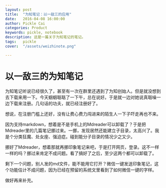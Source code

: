 ```yaml
---
layout: post  
title:  "为知笔记：以一敌三的应用"  
date:   2016-04-08 16:00:00  
author: Pickle Cai  
categories: Product  
keywords: pickle, notebook  
description: 这是一篇关于为知笔记的笔记。  
tags:	pickle   
cover:  "/assets/weizhinote.png"  

---  
```


# 以一敌三的为知笔记  

为知笔记听说已经很久了，甚至有一次在群里还遇到了为知创始人。但是就没想到去下载来用一下。今天蝈蝈聒聒了一下午，总在说好。于是就一边对她说真聒噪一边下载来注册。几句话的功夫，就已经注册好了。  

想说，在注册门槛上还好，没有让费心费力闯进来的陌生人一下子吓走再也不来。  

因为支持markdown，想着是不是手机上的Mdreader可以卸载了？于是把Mdreader里的几篇笔记挪过来。一挪，发现居然还能建立子目录，太高兴了。我是个分类狂魔、处女座、强迫症。碰到能分子目录的情况少之又少。  

挪好了Mdreader，想着那就再挪印象笔记来吧，于是打开网页，登录。这不一样一样的吗？挪过来肯定不成问题。看了搞好了之后，至少这两个都可以卸载了。  

剩下一个问题，别人发的md文件，能不能用它打开？微信一键发送印象笔记，这个功能估计不成问题，因为已经在预留的系统文里看到了如何微信一键的字样。  

做好再来补充。
